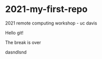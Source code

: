# 2021-my-first-repo
2021 remote computing workshop - uc davis

Hello git!

The break is over

dasndlsnd

